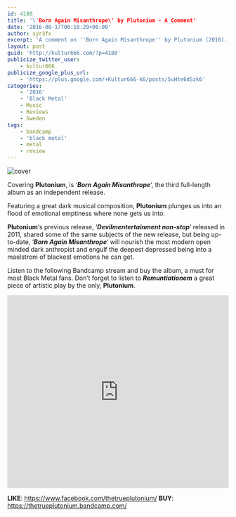 ```yaml
---
id: 4180
title: '\'Born Again Misanthrope\' by Plutonium - A Comment'
date: '2016-08-17T00:10:29+00:00'
author: syr3fx
excerpt: 'A comment on ''Born Again Misanthrope'' by Plutonium (2016).'
layout: post
guid: 'http://kultur666.com/?p=4180'
publicize_twitter_user:
    - kultur666
publicize_google_plus_url:
    - 'https://plus.google.com/+Kultur666-k6/posts/5uHte6dSzk6'
categories:
    - '2016'
    - 'Black Metal'
    - Music
    - Reviews
    - Sweden
tags:
    - bandcamp
    - 'black metal'
    - metal
    - review
---
```


![cover](http://localhost:8080/wp-content/uploads/2016/08/cover5.jpg)

Covering **Plutonium**, is ‘***Born Again Misanthrope***‘, the third full-length album as an independent release.

Featuring a great dark musical composition, **Plutonium** plunges us into an flood of emotional emptiness where none gets us into.

**Plutonium**‘s previous release, ‘***Devilmentertainment non-stop***‘ released in 2011, shared some of the same subjects of the new release, but being up-to-date, ‘***Born Again Misanthrope***‘ will nourish the most modern open minded dark anthropist and engulf the deepest depressed being into a maelstrom of blackest emotions he can get.

Listen to the following Bandcamp stream and buy the album, a must for most Black Metal fans. Don’t forget to listen to ***Remuntiationem*** a great piece of artistic play by the only, **Plutonium**.

<iframe style="border: 0; width: 100%; height: 439px;" src="https://bandcamp.com/EmbeddedPlayer/album=1665326162/size=large/bgcol=333333/linkcol=e99708/tracklist=false/transparent=true/" seamless></iframe>

**LIKE**: https://www.facebook.com/thetrueplutonium/
**BUY**: https://thetrueplutonium.bandcamp.com/